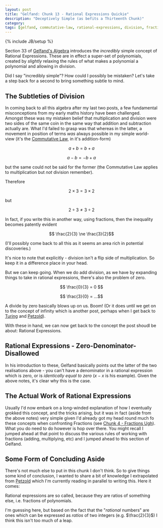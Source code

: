 ```yaml
---
layout: post
title: "Gelfand: Chunk 13 - Rational Expressions Quickie"
description: "Deceptively Simple (as befits a Thirteenth Chunk)"
category: 
tags: [gelfand, commutative-law, rational-expressions, division, fractions, polynomials]
---
```

{% include JB/setup %}

Section 33 of [Gelfand's Algebra](https://www.amazon.co.uk/Algebra-I-M-Gelfand/dp/0817636773) introduces the _incredibly_ simple concept of Rational Expressions.  These are in effect a super-set of polynomials, created by _slightly_ relaxing the rules of what makes a polynomial a polynomial and allowing in division.

Did I say "incredibly simple"?  How could I possibly be mistaken? Let's take a step back for a second to bring something subtle to mind.

## The Subtleties of Division
In coming back to all this algebra after my last two posts, a few fundamental misconceptions from my early maths history have been challenged.  Amongst these was my mistaken belief that multiplication and division were two sides of the same coin in the same way that addition and subtraction actually are.  What I'd failed to grasp was that whereas in the latter, a movement in position of terms _was_ always possible in my simple world-view (it's the [Commutative Law](https://andrewharmellaw.github.io/2016/11/23/gelfands-algebra-chunk-2-commutative-associative-and-distributive-laws), in it's addition-form) 

$$ a + b = b + a $$

$$ a - b = -b + a $$

but the same could not be said for the former (the Commutative Law applies to multiplication but _not_ division remember).  

Therefore

$$ 2 \times 3 = 3 \times 2 $$

but

$$ 2 \div 3 \ne 3 \div 2$$

In fact, if you write this in another way, using fractions, then the inequality becomes patently evident

$$ \frac{2}{3} \ne \frac{3}{2}$$

(I'll possibly come back to all this as it seems an area rich in potential discoveries.)

It's nice to note that explicitly - division isn't a flip side of multiplication.  So keep it in a difference place in your head.

But we can keep going.  When we do add division, as we have by expanding things to take in rational expressions, there's also the problem of zero.

$$ \frac{0}{3} = 0 $$

$$ \frac{3}{0} = ...$$

A divide by zero basically blows up on us. Boom! (Or it does until we get on to the concept of infinity which is another post, perhaps when I get back to [Turing](http://www.turingarchive.org/browse.php/b/12) and [Petzold](https://www.amazon.co.uk/Annotated-Turing-Through-Historic-Computability/dp/0470229055)).

With these in hand, we can now get back to the concept the post shoudl be about: Rational Expressions.

## Rational Expressions - Zero-Denominator-Disallowed

In his introduction to these, Gelfand basically points out the latter of the two realisations above - you can't have a denominator in a rational expression which is zero, or is _identically equal to zero_ ($x - x$ is his example).  Given the above notes, it's clear why this is the case.

## The Actual Work of Rational Expressions
Usually I'd now embark on a long-winded explanation of how I eventually grokked this concept, and the tricks arising, but it was in fact (aside from the above notes) very simple given I'd already got my head round much fo these concepts when confronting Fractions (see [Chunk 4 - Fractions Ugh](https://andrewharmellaw.github.io/2016/11/30/gelfands-algebra-chunk-4-fractions-urgh)).  What you do need to do however is hop over there. You might recall I jumped ahead at that point to discuss the various rules of working with fractions (adding, multiplying, etc) and I jumped ahead to this section of Gelfand.  

## Some Form of Concluding Aside
There's not much else to put in this chunk I don't think.  So to give things some kind of conclusion, I wanted to share a bit of knowledge I extrapolated from [Petzold](https://www.amazon.co.uk/Annotated-Turing-Through-Historic-Computability/dp/0470229055) which I'm currently reading in parallel to writing this.  Here it comes:

Rational expressions are so called, because they are ratios of something else, i.e. fractions of polynomials.  

I'm guessing here, but based on the fact that the "_rational_ numbers" are ones which can be expressed as _ratios_ of two integers (e.g. $\frac{2}{3}$) I think this isn't too much of a leap.
